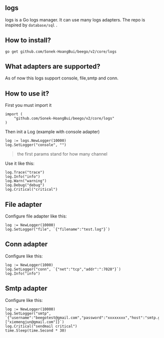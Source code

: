 ## logs

logs is a Go logs manager. It can use many logs adapters. The repo is inspired by `database/sql` .

## How to install?

	go get github.com/Sonek-HoangBui/beego/v2/core/logs

## What adapters are supported?

As of now this logs support console, file,smtp and conn.

## How to use it?

First you must import it

```golang
import (
	"github.com/Sonek-HoangBui/beego/v2/core/logs"
)
```

Then init a Log (example with console adapter)

```golang
log := logs.NewLogger(10000)
log.SetLogger("console", "")
```

> the first params stand for how many channel

Use it like this:

```golang
log.Trace("trace")
log.Info("info")
log.Warn("warning")
log.Debug("debug")
log.Critical("critical")
```

## File adapter

Configure file adapter like this:

```golang
log := NewLogger(10000)
log.SetLogger("file", `{"filename":"test.log"}`)
```

## Conn adapter

Configure like this:

```golang
log := NewLogger(1000)
log.SetLogger("conn", `{"net":"tcp","addr":":7020"}`)
log.Info("info")
```

## Smtp adapter

Configure like this:

```golang
log := NewLogger(10000)
log.SetLogger("smtp", `{"username":"beegotest@gmail.com","password":"xxxxxxxx","host":"smtp.gmail.com:587","sendTos":["xiemengjun@gmail.com"]}`)
log.Critical("sendmail critical")
time.Sleep(time.Second * 30)
```
